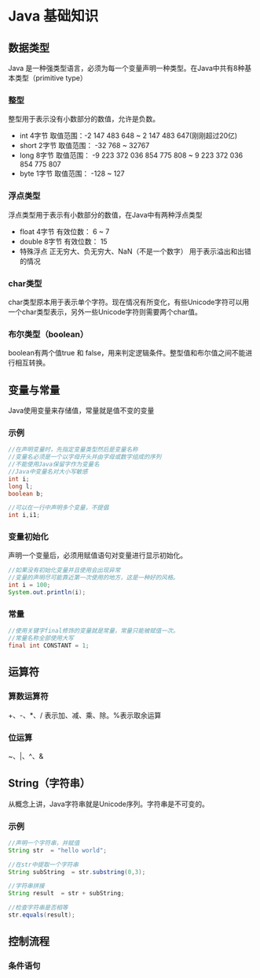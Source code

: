 # Java 基础知识

## 数据类型

Java 是一种强类型语言，必须为每一个变量声明一种类型。在Java中共有8种基本类型（primitive type）

### 整型

整型用于表示没有小数部分的数值，允许是负数。

- int         4字节  取值范围：-2 147 483 648 ~ 2 147 483 647(刚刚超过20亿)
- short    2字节  取值范围： -32 768 ~ 32767
- long      8字节  取值范围： -9 223 372 036 854 775 808 ~ 9 223 372 036 854 775 807
- byte      1字节  取值范围： -128 ~ 127

### 浮点类型

浮点类型用于表示有小数部分的数值，在Java中有两种浮点类型

- float 		 4字节  有效位数： 6 ~ 7
- double     8字节   有效位数： 15
- 特殊浮点  正无穷大、负无穷大、NaN（不是一个数字） 用于表示溢出和出错的情况

### char类型

char类型原本用于表示单个字符。现在情况有所变化，有些Unicode字符可以用一个char类型表示，另外一些Unicode字符则需要两个char值。

### 布尔类型（boolean）

boolean有两个值true 和 false，用来判定逻辑条件。整型值和布尔值之间不能进行相互转换。 



## 变量与常量

Java使用变量来存储值，常量就是值不变的变量

### 示例

```java
//在声明变量时，先指定变量类型然后是变量名称
//变量名必须是一个以字母开头并由字母或数字组成的序列
//不能使用Java保留字作为变量名
//Java中变量名对大小写敏感
int i;
long l;
boolean b;

//可以在一行中声明多个变量，不提倡
int i,i1;
```

### 变量初始化

声明一个变量后，必须用赋值语句对变量进行显示初始化。

```java
//如果没有初始化变量并且使用会出现异常
//变量的声明尽可能靠近第一次使用的地方，这是一种好的风格。
int i = 100;
System.out.println(i);
```

### 常量

```java
//使用关键字final修饰的变量就是常量，常量只能被赋值一次。
//常量名称全部使用大写
final int CONSTANT = 1;
```



## 运算符

### 算数运算符

+、-、*、/ 表示加、减、乘、除。%表示取余运算

### 位运算

~、|、^、&



## String（字符串）

从概念上讲，Java字符串就是Unicode序列。字符串是不可变的。

### 示例

```java
//声明一个字符串，并赋值
String str  = "hello world";

//在str中提取一个字符串
String subString  = str.substring(0,3);

//字符串拼接
String result  = str + subString;

//检查字符串是否相等
str.equals(result);
```



## 控制流程

### 条件语句
